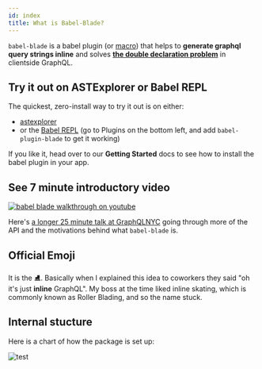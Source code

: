 ```yaml
---
id: index
title: What is Babel-Blade?
---
```


`babel-blade` is a babel plugin (or [macro](https://github.com/kentcdodds/babel-plugin-macros)) that helps to **generate graphql query strings inline** and solves **[the double declaration problem](declarationdeclaration)** in clientside GraphQL.

## Try it out on ASTExplorer or Babel REPL

The quickest, zero-install way to try it out is on either:

- [astexplorer](https://astexplorer.net/#/gist/01983f61e310f1eaf6b12a221556a937/c26b3ea290af98618320454593747ddfeb40a2bb)
- or the [Babel REPL](https://babeljs.io/repl#?babili=false&browsers=&build=&builtIns=false&spec=false&loose=false&code_lz=JYWwDg9gTgLgBAbzgYQgOzQUwMYwDRwCOArplAJ5wC-cAZlBCHAOTFSEA2zA3AFC_Z0AZ3ggIAN2CYAiqQpwAvHGxRMAQxgy55ABQBKPoLQi4AWQlTFcHQmAATKnsUA-a7zhwAPHeDjn7jy9UDBwYAMCibQUEEjJdMUktOL0qcMDsAAtgDjtVNGibODsNNWonBVcENIijEwARAEEAFQarBKlZOJ1imDU9avTheAQYYBgOTAI1XGghGiVGloA6dswdAAN7AC44ABJbB3X-iIjVGDY0NxOT719_a-vPDIAmZxGxiapPAHoX-4eIghpjBZis1GAdMDoC44FCoEs0GoQJgUgMIj8fH40XADAMqKkIt9_hi7rwDEA&debug=false&forceAllTransforms=false&shippedProposals=false&circleciRepo=&evaluate=false&fileSize=false&timeTravel=false&sourceType=module&lineWrap=true&presets=&prettier=true&targets=&version=6.26.0&envVersion=) (go to Plugins on the bottom left, and add `babel-plugin-blade` to get it working)

If you like it, head over to our **Getting Started** docs to see how to install the babel plugin in your app.

## See 7 minute introductory video

[![babel blade walkthrough on youtube](https://user-images.githubusercontent.com/6764957/48116756-ef34a800-e21b-11e8-9d4f-049362c25b23.gif)](https://www.youtube.com/watch?v=z9wKcRjNqlw)

Here's [a longer 25 minute talk at GraphQLNYC](https://youtu.be/7OHXz7vXC0g) going through more of the API and the motivations behind what `babel-blade` is.

## Official Emoji

It is the ⛸️. Basically when I explained this idea to coworkers they said "oh it's just **inline** GraphQL". My boss at the time liked inline skating, which is commonly known as Roller Blading, and so the name stuck.

## Internal stucture

Here is a chart of how the package is set up:

![test](/img/dependencygraph.svg)

